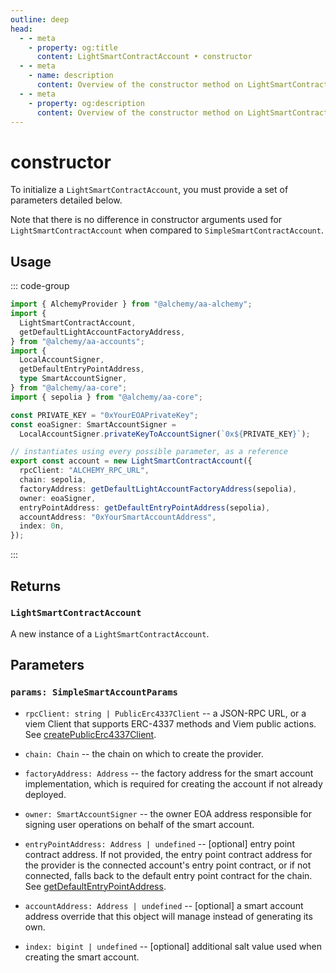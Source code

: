 ```yaml
---
outline: deep
head:
  - - meta
    - property: og:title
      content: LightSmartContractAccount • constructor
  - - meta
    - name: description
      content: Overview of the constructor method on LightSmartContractAccount in aa-accounts
  - - meta
    - property: og:description
      content: Overview of the constructor method on LightSmartContractAccount in aa-accounts
---
```


# constructor

To initialize a `LightSmartContractAccount`, you must provide a set of parameters detailed below.

Note that there is no difference in constructor arguments used for `LightSmartContractAccount` when compared to `SimpleSmartContractAccount`.

## Usage

::: code-group

```ts [example.ts]
import { AlchemyProvider } from "@alchemy/aa-alchemy";
import {
  LightSmartContractAccount,
  getDefaultLightAccountFactoryAddress,
} from "@alchemy/aa-accounts";
import {
  LocalAccountSigner,
  getDefaultEntryPointAddress,
  type SmartAccountSigner,
} from "@alchemy/aa-core";
import { sepolia } from "@alchemy/aa-core";

const PRIVATE_KEY = "0xYourEOAPrivateKey";
const eoaSigner: SmartAccountSigner =
  LocalAccountSigner.privateKeyToAccountSigner(`0x${PRIVATE_KEY}`);

// instantiates using every possible parameter, as a reference
export const account = new LightSmartContractAccount({
  rpcClient: "ALCHEMY_RPC_URL",
  chain: sepolia,
  factoryAddress: getDefaultLightAccountFactoryAddress(sepolia),
  owner: eoaSigner,
  entryPointAddress: getDefaultEntryPointAddress(sepolia),
  accountAddress: "0xYourSmartAccountAddress",
  index: 0n,
});
```

:::

## Returns

### `LightSmartContractAccount`

A new instance of a `LightSmartContractAccount`.

## Parameters

### `params: SimpleSmartAccountParams`

- `rpcClient: string | PublicErc4337Client` -- a JSON-RPC URL, or a viem Client that supports ERC-4337 methods and Viem public actions. See [createPublicErc4337Client](/packages/aa-core/client/createPublicErc4337Client.md).

- `chain: Chain` -- the chain on which to create the provider.

- `factoryAddress: Address` -- the factory address for the smart account implementation, which is required for creating the account if not already deployed.

- `owner: SmartAccountSigner` -- the owner EOA address responsible for signing user operations on behalf of the smart account.

- `entryPointAddress: Address | undefined` -- [optional] entry point contract address. If not provided, the entry point contract address for the provider is the connected account's entry point contract, or if not connected, falls back to the default entry point contract for the chain. See [getDefaultEntryPointAddress](/packages/aa-core/utils/getDefaultEntryPointAddress.html#getdefaultentrypointaddress).

- `accountAddress: Address | undefined` -- [optional] a smart account address override that this object will manage instead of generating its own.

- `index: bigint | undefined` -- [optional] additional salt value used when creating the smart account.
